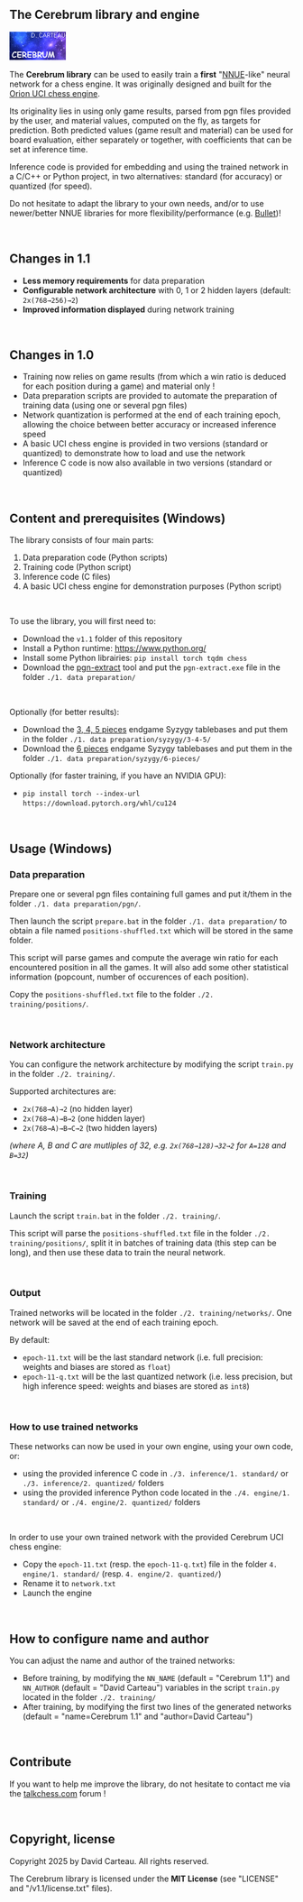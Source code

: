 ## The Cerebrum library and engine

![Logo](/v1.1/logo.png)

The **Cerebrum library** can be used to easily train a **first** "[NNUE](https://www.chessprogramming.org/NNUE)-like" neural network for a chess engine. It was originally designed and built for the [Orion UCI chess engine](https://www.orionchess.com/).

Its originality lies in using only game results, parsed from pgn files provided by the user, and material values, computed on the fly, as targets for prediction. Both predicted values (game result and material) can be used for board evaluation, either separately or together, with coefficients that can be set at inference time. 

Inference code is provided for embedding and using the trained network in a C/C++ or Python project, in two alternatives: standard (for accuracy) or quantized (for speed).

Do not hesitate to adapt the library to your own needs, and/or to use newer/better NNUE libraries for more flexibility/performance (e.g. [Bullet](https://github.com/jw1912/bullet/tree/main))!

<br/>

## Changes in 1.1

- **Less memory requirements** for data preparation
- **Configurable network architecture** with 0, 1 or 2 hidden layers (default: `2x(768→256)→2`)
- **Improved information displayed** during network training

<br/>

## Changes in 1.0

- Training now relies on game results (from which a win ratio is deduced for each position during a game) and material only !
- Data preparation scripts are provided to automate the preparation of training data (using one or several pgn files)
- Network quantization is performed at the end of each training epoch, allowing the choice between better accuracy or increased inference speed
- A basic UCI chess engine is provided in two versions (standard or quantized) to demonstrate how to load and use the network
- Inference C code is now also available in two versions (standard or quantized)

<br/>

## Content and prerequisites (Windows)

The library consists of four main parts:

1. Data preparation code (Python scripts)
2. Training code (Python script)
3. Inference code (C files)
4. A basic UCI chess engine for demonstration purposes (Python script)

<br/>

To use the library, you will first need to:

- Download the `v1.1` folder of this repository
- Install a Python runtime: https://www.python.org/
- Install some Python librairies: `pip install torch tqdm chess`
- Download the [pgn-extract](https://www.cs.kent.ac.uk/people/staff/djb/pgn-extract/) tool and put the `pgn-extract.exe` file in the folder `./1. data preparation/`

<br/>

Optionally (for better results):

- Download the [3, 4, 5 pieces](http://tablebase.sesse.net/syzygy/3-4-5/) endgame Syzygy tablebases and put them in the folder `./1. data preparation/syzygy/3-4-5/`
- Download the [6 pieces](http://tablebase.sesse.net/syzygy/6-WDL/) endgame Syzygy tablebases and put them in the folder `./1. data preparation/syzygy/6-pieces/`

Optionally (for faster training, if you have an NVIDIA GPU):

- `pip install torch --index-url https://download.pytorch.org/whl/cu124`

<br/>

## Usage (Windows)

### Data preparation

Prepare one or several pgn files containing full games and put it/them in the folder `./1. data preparation/pgn/`.

Then launch the script `prepare.bat` in the folder `./1. data preparation/` to obtain a file named `positions-shuffled.txt` which will be stored in the same folder.

This script will parse games and compute the average win ratio for each encountered position in all the games. It will also add some other statistical information (popcount, number of occurences of each position).

Copy the `positions-shuffled.txt` file to the folder `./2. training/positions/`.

<br/>

### Network architecture

You can configure the network architecture by modifying the script `train.py` in the folder `./2. training/`.

Supported architectures are:
- `2x(768→A)→2` (no hidden layer)
- `2x(768→A)→B→2` (one hidden layer)
- `2x(768→A)→B→C→2` (two hidden layers)

_(where A, B and C are mutliples of 32, e.g. `2x(768→128)→32→2` for `A=128` and `B=32`)_

<br/>

### Training

Launch the script `train.bat` in the folder `./2. training/`.

This script will parse the `positions-shuffled.txt` file in the folder `./2. training/positions/`, split it in batches of training data (this step can be long), and then use these data to train the neural network.

<br/>

### Output

Trained networks will be located in the folder `./2. training/networks/`. One network will be saved at the end of each training epoch.

By default:

- `epoch-11.txt` will be the last standard network (i.e. full precision: weights and biases are stored as `float`)
- `epoch-11-q.txt` will be the last quantized network (i.e. less precision, but high inference speed: weights and biases are stored as `int8`)

<br/>

### How to use trained networks

These networks can now be used in your own engine, using your own code, or:

- using the provided inference C code in `./3. inference/1. standard/` or `./3. inference/2. quantized/` folders
- using the provided inference Python code located in the `./4. engine/1. standard/` or `./4. engine/2. quantized/` folders

<br/>

In order to use your own trained network with the provided Cerebrum UCI chess engine:

- Copy the `epoch-11.txt` (resp. the `epoch-11-q.txt`) file in the folder `4. engine/1. standard/` (resp. `4. engine/2. quantized/`)
- Rename it to `network.txt`
- Launch the engine

<br/>

## How to configure name and author

You can adjust the name and author of the trained networks:

- Before training, by modifying the `NN_NAME` (default = "Cerebrum 1.1") and `NN_AUTHOR` (default = "David Carteau") variables in the script `train.py` located in the folder `./2. training/`
- After training, by modifying the first two lines of the generated networks (default = "name=Cerebrum 1.1" and "author=David Carteau")

<br/>

## Contribute

If you want to help me improve the library, do not hesitate to contact me via the [talkchess.com](https://www.talkchess.com) forum !

<br/>

## Copyright, license

Copyright 2025 by David Carteau. All rights reserved.

The Cerebrum library is licensed under the **MIT License** (see "LICENSE" and "/v1.1/license.txt" files).
